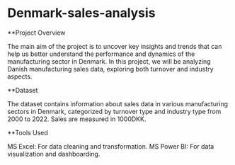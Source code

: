 # Denmark-sales-analysis
**Project Overview

The main aim of the project is to uncover key insights and trends that can help us better understand the performance and dynamics of the manufacturing sector in Denmark. In this project, we will be analyzing Danish manufacturing sales data, exploring both turnover and industry aspects.

**Dataset

The dataset contains information about sales data in various manufacturing sectors in Denmark, categorized by turnover type and industry type from 2000 to 2022. Sales are measured in 1000DKK.

**Tools Used

MS Excel: For data cleaning and transformation.
MS Power BI: For data visualization and dashboarding.
